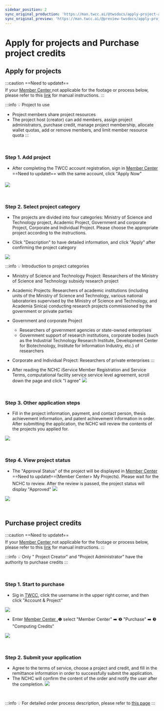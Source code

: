 ```yaml
---
sidebar_position: 2
sync_original_production: 'https://man.twcc.ai/@twsdocs/apply-project-and-credit-en' 
sync_original_preview: 'https://man.twcc.ai/@preview-twsdocs/apply-project-and-credit-en' 
---
```




# Apply for projects and Purchase project credits

## Apply for projects

:::caution
==Need to update:exclamation:==<br/>
If your [<ins>Member Center <i class="fa fa-question-circle fa-question-circle-for-service" aria-hidden="true"></i></ins>](https://man.twcc.ai/@twsdocs/howto-service-access-service-zh) not applicable for the footage or process below, please refer to this <i class="fa fa-sign-out" aria-hidden="true"></i> [<ins>link</ins>](https://man.twcc.ai/@twsdocs/doc-mber-pjct-blng-main-zh/https%3A%2F%2Fman.twcc.ai%2F%40twsdocs%2Fguide-service-signup-zh) for manual instructions.
:::


:::info
:bulb: Project to use
- Project members share project resources
- The project host (creator) can add members, assign project administrators, purchase credit, manage project membership, allocate wallet quotas, add or remove members, and limit member resource quota
:::

<br/>

### Step 1. Add project

- After completing the TWCC account registration, sign in [Member Center <i class="fa fa-question-circle fa-question-circle-for-service" aria-hidden="true"></i>](https://man.twcc.ai/@twsdocs/howto-service-access-service-zh) ==Need to update:exclamation:== with the same account, click "Apply Now"

![](https://cos.twcc.ai/SYS-MANUAL/uploads/upload_37e46561477016982025f44e7b78c4b0.png)

<br/>

### Step 2. Select project category

- The projects are divided into four categories: Ministry of Science and Technology project, Academic Project, Government and corporate Project, Corporate and Individual Project. Please choose the appropriate project according to the instructions.

- Click "Description" to have detailed information, and click "Apply" after confirming the project category

![](https://cos.twcc.ai/SYS-MANUAL/uploads/upload_abf1241e7681577243fa3be238c3047d.png)


:::info
:bulb: Introduction to project categories

- Ministry of Science and Technology Project: Researchers of the Ministry of Science and Technology subsidy research project
- Academic Projects: Researchers of academic institutions (including units of the Ministry of Science and Technology, various national laboratories supervised by the Ministry of Science and Technology, and Academia Sinica) conducting research projects commissioned by the government or private parties
- Government and corporate Project
    - Researchers of government agencies or state-owned enterprises
    - Government support of research institutions, corporate bodies (such as the Industrial Technology Research Institute, Development Center for Biotechnology, Institute for Information Industry, etc.) of researchers
- Corporate and Individual Project: Researchers of private enterprises
:::

- After reading the NCHC iService Member Registration and Service Terms, computational facility service service level agreement, scroll down the page and click "I agree"
![](https://cos.twcc.ai/SYS-MANUAL/uploads/upload_12289b6d0cdfd4be7aaa1574e0836489.png)

<br/>

### Step 3. Other application steps

- Fill in the project information, payment, and contact person, thesis achievement information, and patent achievement information in order. After submitting the application, the NCHC will review the contents of the projects you applied for.

![](https://cos.twcc.ai/SYS-MANUAL/uploads/upload_9a4ed552b9534b6f90bc2073d3c66c7f.png)

<br/>

### Step 4. View project status

- The "Approval Status" of the project will be displayed in [Member Center <i class="fa fa-question-circle fa-question-circle-for-service" aria-hidden="true"></i>](https://man.twcc.ai/@twsdocs/howto-service-access-service-zh) ==Need to update:exclamation:==(Member Center> My Projects). Please wait for the NCHC to review. After the review is passed, the project status will display "Approved"
![](https://cos.twcc.ai/SYS-MANUAL/uploads/upload_676571d35cfa38c726840e079f1ba232.png)

![](https://cos.twcc.ai/SYS-MANUAL/uploads/upload_0837ea11a53dc3bcbc65f685bca92137.png)

<br/>


## Purchase project credits

:::caution
==Need to update:exclamation:==<br/>
If your <ins>Member Center <i class="fa fa-question-circle fa-question-circle-for-service" aria-hidden="true"></i></ins> not applicable for the footage or process below, please refer to this <i class="fa fa-sign-out" aria-hidden="true"></i> <ins>link</ins> for manual instructions.
:::

:::info
:bulb: Only " Project Creator" and "Project Administrator" have the authority to purchase credits
:::

<br/>

### Step 1. Start to purchase

- Sig in [TWCC](https://new.twcc.ai/), click the username in the upper right corner, and then click "Account & Project"

![](https://cos.twcc.ai/SYS-MANUAL/uploads/upload_130c915f0120cd484fa2d1ca63064be6.png)



- Enter [Member Center <i class="fa fa-question-circle fa-question-circle-for-service" aria-hidden="true"></i>](https://man.twcc.ai/@twsdocs/howto-service-access-service-zh) ,<span>&#10102;</span> select "Member Center" :arrow_right: <span>&#10103;</span> "Purchase" :arrow_right: <span>&#10104;</span> "Computing Credits"

![](https://cos.twcc.ai/SYS-MANUAL/uploads/upload_696cf25774e1e57ef3d4318f634d3a67.png)


<br/>


### Step 2. Submit your application
- Agree to the terms of service, choose a project and credit, and fill in the remittance information in order to successfully submit the application.
- The NCHC will confirm the content of the order and notify the user after the completion.
![](https://cos.twcc.ai/SYS-MANUAL/uploads/upload_366af929f869cca8ea44513647048000.png)

<br/>

:::info
:bulb: For detailed order process description, please refer to [this page](https://iservice.nchc.org.tw/nchc_service/nchc_service_qa.php?target=13)
:::